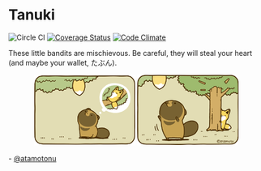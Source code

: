 # Tanuki

![Circle CI](https://circleci.com/gh/yngtodd/tanuki/tree/master.svg?style=shield&circle-token=:circle-token)
[![Coverage Status](https://coveralls.io/repos/github/yngtodd/tanuki/badge.svg?branch=master)](https://coveralls.io/github/yngtodd/tanuki?branch=master)
[![Code Climate](https://codeclimate.com/github/yngtodd/tanuki/badges/gpa.svg)](https://codeclimate.com/github/yngtodd/tanuki)

These little bandits are mischievous. Be careful, they will steal your heart (and maybe your wallet, たぶん).

<p align="center">
    <img width="200" src="https://github.com/yngtodd/tanuki/blob/master/img/tanuki1.png">
    <img width="200" src="https://github.com/yngtodd/tanuki/blob/master/img/tanuki2.png">
        <figcaption>- <a href="https://twitter.com/atamotonu?lang=en">@atamotonu </a> </figcaption>
</p>
 
    
